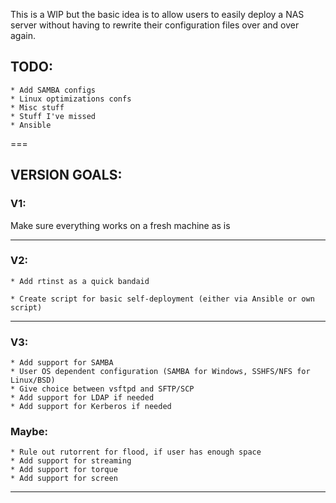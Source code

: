 This is a WIP but the basic idea is to allow users to easily deploy a NAS server without having to rewrite their configuration files over and over again.



## TODO:

	* Add SAMBA configs
	* Linux optimizations confs
	* Misc stuff
	* Stuff I've missed
	* Ansible

===

## VERSION GOALS:

### V1:

Make sure everything works on a fresh machine as is 

---

### V2:

	* Add rtinst as a quick bandaid

	* Create script for basic self-deployment (either via Ansible or own script)

---

### V3:

	* Add support for SAMBA
	* User OS dependent configuration (SAMBA for Windows, SSHFS/NFS for Linux/BSD)
	* Give choice between vsftpd and SFTP/SCP
	* Add support for LDAP if needed
	* Add support for Kerberos if needed

### Maybe:

	* Rule out rutorrent for flood, if user has enough space
	* Add support for streaming
	* Add support for torque
	* Add support for screen
---
